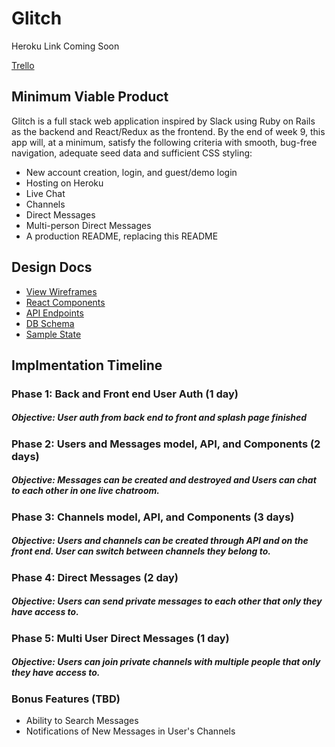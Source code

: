 # Glitch

Heroku Link
  Coming Soon

[Trello](https://trello.com/b/K0B4MTzt/glitch)

## Minimum Viable Product

Glitch is a full stack web application inspired by Slack using Ruby on Rails as the backend and React/Redux as the frontend. By the end of week 9, this app will, at a minimum, satisfy the following criteria with smooth, bug-free navigation, adequate seed data and sufficient CSS styling:

* New account creation, login, and guest/demo login
* Hosting on Heroku
* Live Chat
* Channels
* Direct Messages
* Multi-person Direct Messages
* A production README, replacing this README

## Design Docs

* [View Wireframes](./wireframes/)
* [React Components](./component-hierarchy.md)
* [API Endpoints](./api-endpoints.md)
* [DB Schema](schema.md)
* [Sample State](sample-state.md)

## Implmentation Timeline

### Phase 1: Back and Front end User Auth (1 day)
##### Objective: User auth from back end to front and splash page finished

### Phase 2: Users and Messages model, API, and Components (2 days)
##### Objective: Messages can be created and destroyed and Users can chat to each other in one live chatroom.

### Phase 3: Channels model, API, and Components (3 days)
##### Objective: Users and channels can be created through API and on the front end. User can switch between channels they belong to.

### Phase 4: Direct Messages (2 day)
##### Objective: Users can send private messages to each other that only they have access to.

### Phase 5: Multi User Direct Messages (1 day)
##### Objective: Users can join private channels with multiple people that only they have access to.

### Bonus Features (TBD)
* Ability to Search Messages
* Notifications of New Messages in User's Channels